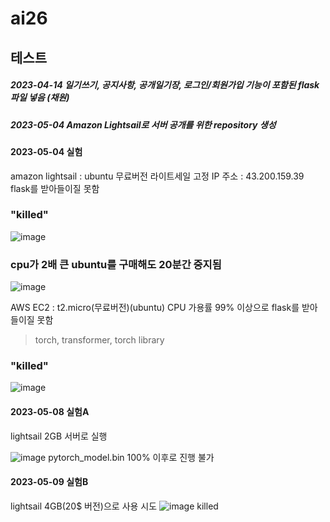 # ai26

## 테스트

##### 2023-04-14 일기쓰기, 공지사항, 공개일기장, 로그인/회원가입 기능이 포함된 flask 파일 넣음 (채원)
##### 2023-05-04 Amazon Lightsail로 서버 공개를 위한 repository 생성


#### 2023-05-04 실험
amazon lightsail : ubuntu 무료버전 라이트세일 고정 IP 주소 : 43.200.159.39
flask를 받아들이질 못함
### "killed"
![image](https://user-images.githubusercontent.com/114221089/236110364-b4756e50-4b26-488d-a248-d4748725e582.png)

### cpu가 2배 큰 ubuntu를 구매해도 20분간 중지됨
![image](https://user-images.githubusercontent.com/114221089/236158068-80e9da2e-8a43-4339-a07a-6c825343c69e.png)


AWS EC2 : t2.micro(무료버전)(ubuntu) 
CPU 가용률 99% 이상으로 flask를 받아들이질 못함
> torch, transformer, torch library
### "killed" 
![image](https://user-images.githubusercontent.com/114221089/236109639-3d24b224-3437-4658-bfea-b623245e248e.png)

#### 2023-05-08 실험A
lightsail 2GB 서버로 실행

![image](https://user-images.githubusercontent.com/114221089/236973858-109dfba9-6287-4bfb-912e-9a9261e74c93.png)
pytorch_model.bin 100% 이후로 진행 불가

#### 2023-05-09 실험B
lightsail 4GB(20$ 버전)으로 사용 시도
![image](https://user-images.githubusercontent.com/114221089/236977560-41173804-5911-49e8-b117-a5ad437fe02f.png)
killed

